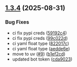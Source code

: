## [1.3.4](https://github.com/arpanrec/bitwarden-exporter/compare/1.3.3...1.3.4) (2025-08-31)


### Bug Fixes

* ci fix pypi creds ([59192c4](https://github.com/arpanrec/bitwarden-exporter/commit/59192c4c8357420a26684bccf3f03d28eb50bd34))
* ci fix pypi creds ([99c022d](https://github.com/arpanrec/bitwarden-exporter/commit/99c022d686860cb08dde89cccb9f767af26dea66))
* ci yaml float type ([822017c](https://github.com/arpanrec/bitwarden-exporter/commit/822017cde8ae1327687f617a89a25f53de80191b))
* ci yaml float type ([aedde6e](https://github.com/arpanrec/bitwarden-exporter/commit/aedde6edce80f7825044d4d1998ff451797eac9a))
* move to uv ([#9](https://github.com/arpanrec/bitwarden-exporter/issues/9)) ([b1ef2cd](https://github.com/arpanrec/bitwarden-exporter/commit/b1ef2cdf171b793d0cee52a11288041fb33dc421))
* updated bot token ([cda9023](https://github.com/arpanrec/bitwarden-exporter/commit/cda90230b9171f36df24699445a10f47fba2936a))
